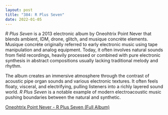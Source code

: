 ```yaml
---
layout: post
title: "384: R Plus Seven"
date: 2022-01-05
---
```


*R Plus Seven* is a 2013 electronic album by Oneohtrix Point Never that blends ambient, IDM, drone, glitch, and musique concrète elements. Musique concrète originally referred to early electronic music using tape manipulation and analog equipment. Today, it often involves natural sounds from field recordings, heavily processed or combined with pure electronic synthesis in abstract compositions usually lacking traditional melody and rhythm.

The album creates an immersive atmosphere through the contrast of acoustic pipe organ sounds and various electronic textures. It often feels floaty, visceral, and electrifying, pulling listeners into a richly layered sound world. *R Plus Seven* is a notable example of modern electroacoustic music pushing boundaries between the natural and synthetic.

[Oneohtrix Point Never - R Plus Seven (Full Album)](https://youtu.be/R7XcAaVumgc)  
